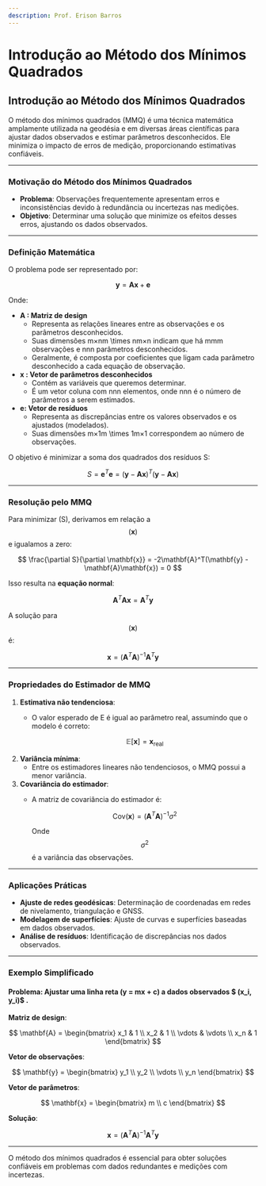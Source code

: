 ```yaml
---
description: Prof. Erison Barros
---
```


# Introdução ao Método dos Mínimos Quadrados

## Introdução ao Método dos Mínimos Quadrados

O método dos mínimos quadrados (MMQ) é uma técnica matemática amplamente utilizada na geodésia e em diversas áreas científicas para ajustar dados observados e estimar parâmetros desconhecidos. Ele minimiza o impacto de erros de medição, proporcionando estimativas confiáveis.

***

### Motivação do Método dos Mínimos Quadrados

* **Problema**: Observações frequentemente apresentam erros e inconsistências devido à redundância ou incertezas nas medições.
* **Objetivo**: Determinar uma solução que minimize os efeitos desses erros, ajustando os dados observados.

***

### Definição Matemática

O problema pode ser representado por:

$$
\mathbf{y} = \mathbf{A}\mathbf{x} + \mathbf{e}
$$

Onde:

* **A : Matriz de design**
  * Representa as relações lineares entre as observações e os parâmetros desconhecidos.
  * Suas dimensões m×nm \times nm×n indicam que há mmm observações e nnn parâmetros desconhecidos.
  * Geralmente, é composta por coeficientes que ligam cada parâmetro desconhecido a cada equação de observação.
* **x : Vetor de parâmetros desconhecidos**&#x20;
  * Contém as variáveis que queremos determinar.
  * É um vetor coluna com nnn elementos, onde nnn é o número de parâmetros a serem estimados.
* **e: Vetor de resíduos**&#x20;
  * Representa as discrepâncias entre os valores observados e os ajustados (modelados).
  * Suas dimensões m×1m \times 1m×1 correspondem ao número de observações.

O objetivo é minimizar a soma dos quadrados dos resíduos S:

$$
S = \mathbf{e}^T \mathbf{e} = (\mathbf{y} - \mathbf{A}\mathbf{x})^T (\mathbf{y} - \mathbf{A}\mathbf{x})
$$

***

### Resolução pelo MMQ

Para minimizar (S), derivamos em relação a $$(\mathbf{x})$$ e igualamos a zero:

$$
\frac{\partial S}{\partial \mathbf{x}} = -2\mathbf{A}^T(\mathbf{y} - \mathbf{A}\mathbf{x}) = 0
$$

Isso resulta na **equação normal**:

$$
\mathbf{A}^T\mathbf{A}\mathbf{x} = \mathbf{A}^T\mathbf{y}
$$

A solução para $$(\mathbf{x})$$ é:

$$
\mathbf{x} = (\mathbf{A}^T\mathbf{A})^{-1}\mathbf{A}^T\mathbf{y}
$$

***

### Propriedades do Estimador de MMQ

1. **Estimativa não tendenciosa**:
   *   O valor esperado de E é igual ao parâmetro real, assumindo que o modelo é correto:

       $$
       \mathbb{E}[\mathbf{x}] = \mathbf{x}_{\text{real}}
       $$
2. **Variância mínima**:
   * Entre os estimadores lineares não tendenciosos, o MMQ possui a menor variância.
3. **Covariância do estimador**:
   *   A matriz de covariância do estimador é:

       $$
       \text{Cov}(\mathbf{x}) = (\mathbf{A}^T\mathbf{A})^{-1}\sigma^2
       $$

       Onde $$\sigma^2$$ é a variância das observações.

***

### Aplicações Práticas

* **Ajuste de redes geodésicas**: Determinação de coordenadas em redes de nivelamento, triangulação e GNSS.
* **Modelagem de superfícies**: Ajuste de curvas e superfícies baseadas em dados observados.
* **Análise de resíduos**: Identificação de discrepâncias nos dados observados.

***

### Exemplo Simplificado

#### Problema: Ajustar uma linha reta (y = mx + c) a dados observados  $ (x\_i, y\_i)$ .

**Matriz de design**:

$$
\mathbf{A} = 
\begin{bmatrix}
x_1 & 1 \\
x_2 & 1 \\
\vdots & \vdots \\
x_n & 1
\end{bmatrix}
$$

**Vetor de observações**:

$$
\mathbf{y} = 
\begin{bmatrix}
y_1 \\
y_2 \\
\vdots \\
y_n
\end{bmatrix}
$$

**Vetor de parâmetros**:

$$
\mathbf{x} = 
\begin{bmatrix}
m \\
c
\end{bmatrix}
$$

**Solução**:

$$
\mathbf{x} = (\mathbf{A}^T\mathbf{A})^{-1}\mathbf{A}^T\mathbf{y}
$$

***

O método dos mínimos quadrados é essencial para obter soluções confiáveis em problemas com dados redundantes e medições com incertezas.
